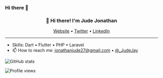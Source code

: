 ### Hi there 👋

<!--
**JonathanJude/JonathanJude** is a ✨ _special_ ✨ repository because its `README.md` (this file) appears on your GitHub profile.

Here are some ideas to get you started:

- 🔭 I’m currently working on ...
- 🌱 I’m currently learning ...
- 👯 I’m looking to collaborate on ...
- 🤔 I’m looking for help with ...
- 💬 Ask me about ...
- 📫 How to reach me: ...
- 😄 Pronouns: ...
- ⚡ Fun fact: ...
-->



<h3 align="center">👋 Hi there! I'm Jude Jonathan</h3>
<p align="center">
  <a href="https://judejay.me">Website</a> •
  <a href="https://twitter.com/_JudeJay">Twitter</a> • 
  <a href="https://www.linkedin.com/in/jude-jonathan">LinkedIn</a>
</p>

---

- Skills: Dart • Flutter • PHP • Laravel 
- 📫 How to reach me: jonathanjude27@gmail.com • [@_JudeJay](https://twitter.com/_JudeJay)

![GitHub stats](https://github-readme-stats.vercel.app/api?username=JonathanJude&show_icons=true)  

![Profile views](https://gpvc.arturio.dev/JonathanJude)  

